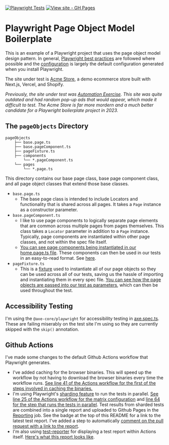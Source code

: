 [![Playwright Tests](https://github.com/angelo-loria/playwright-boilerplate/workflows/Playwright%20Tests/badge.svg)](https://github.com/angelo-loria/playwright-boilerplate/actions?query=workflow:"Playwright+Tests")
[![View site - GH Pages](https://img.shields.io/badge/View_Latest_Test_Report-Github_Pages-2ea44f)](https://angelo-loria.github.io/playwright-boilerplate/)


# Playwright Page Object Model Boilerplate

This is an example of a Playwright project that uses the page object model design pattern. In general, [Playwright best practices](https://playwright.dev/docs/best-practices) are followed where possible and the [configuration](https://github.com/angelo-loria/playwright-boilerplate/blob/main/playwright.config.ts) is largely the default configuration generated when you install Playwright. 

The site under test is [Acme Store](https://demo.vercel.store/), a demo ecommerce store built with Next.js, Vercel, and Shopify. 

*Previously, the site under test was [Automation Exercise](https://www.automationexercise.com/). This site was quite outdated and had random pop-up ads that would appear, which made it difficult to test. The Acme Store is far more mordern and a much better candidate for a Playwright boilerplate project in 2023.*

## The `pageObjects` Directory
    pageObjects
        ├── base.page.ts
        ├── base.pageComponent.ts
        ├── pageFixture.ts
        ├── components
            └── *.pageComponent.ts
        └── pages
            └── *.page.ts

This directory contains our base page class, base page component class, and all page object classes that extend those base classes.

* `base.page.ts`
    * The base page class is intended to include Locators and functionality that is shared across all pages. It takes a `Page` instance as a constructor parameter. 
* `base.pageComponent.ts`
    * I like to use page components to logically separate page elements that are common across multiple pages from pages themselves. This class takes a `Locator` parameter in addition to a `Page` instance. Typically, page components are instantiated within other page classes, and not within the spec file itself. 
    * [You can see page components being instantiated in our home.page.ts file](https://github.com/angelo-loria/playwright-boilerplate/blob/b32c6dc4acfd69784bbb2942a865e5c1f0c56a76/pageObjects/pages/home.page.ts#L7). These components can then be used in our tests in an easy-to-read format. See [here](https://github.com/angelo-loria/playwright-boilerplate/blob/b32c6dc4acfd69784bbb2942a865e5c1f0c56a76/tests/e2e/productSearch.spec.ts#L9).
* `pageFixture.ts`
    * This is a [fixture](https://playwright.dev/docs/test-fixtures) used to instantiate all of our page objects so they can be used across all of our tests, saving us the hassle of importing and instantiating them in every spec file. [You can see how the page objects are passed into our test as parameters](https://github.com/angelo-loria/playwright-boilerplate/blob/b32c6dc4acfd69784bbb2942a865e5c1f0c56a76/tests/e2e/productSearch.spec.ts#L4), which can then be used throughout the test.

## Accessibility Testing
I'm using the `@axe-core/playwright` for accessibility testing in [axe.spec.ts](https://github.com/angelo-loria/playwright-boilerplate/blob/main/tests/accessibility/axe.spec.ts). These are failing miserably on the test site I'm using so they are currently skipped with the `skip()` annotation.

## Github Actions
I've made some changes to the default Github Actions workflow that Playwright generates.
* I've added caching for the browser binaries. This will speed up the workflow by not having to download the browser binaries every time the workflow runs. [See line 41 of the Actions workflow for the first of the steps involved in caching the binaries.](https://github.com/angelo-loria/playwright-boilerplate/blob/b32c6dc4acfd69784bbb2942a865e5c1f0c56a76/.github/workflows/playwright-shard.yml#L41)
* I'm using Playwright's [sharding feature](https://playwright.dev/docs/test-shardinghttps://playwright.dev/docs/test-sharding) to run the tests in parallel. [See line 25 of the Actions workflow for the matrix configuration](https://github.com/angelo-loria/playwright-boilerplate/blob/b32c6dc4acfd69784bbb2942a865e5c1f0c56a76/.github/workflows/playwright-shard.yml#L25) and [line 64 for the step that runs the tests in parallel](https://github.com/angelo-loria/playwright-boilerplate/blob/b32c6dc4acfd69784bbb2942a865e5c1f0c56a76/.github/workflows/playwright-shard.yml#L64). Test results from sharded tests are combined into a single report and uploaded to Github Pages in the [Reporting](https://github.com/angelo-loria/playwright-boilerplate/blob/b32c6dc4acfd69784bbb2942a865e5c1f0c56a76/.github/workflows/playwright-shard.yml#L84) job. See the badge at the top of this README for a link to the latest test report. I've added a step to automatically [comment on the pull request with a link to the report](https://github.com/angelo-loria/playwright-boilerplate/pull/11#issuecomment-1792545629).
* I'm also using [test-reporter](https://github.com/dorny/test-reporter) for displaying a test report within Actions itself. [Here's what this report looks like](https://github.com/angelo-loria/playwright-boilerplate/actions/runs/6747111338/job/18342580846).

